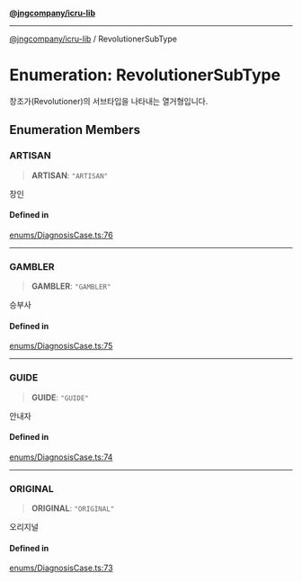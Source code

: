 [**@jngcompany/icru-lib**](../README.md)

***

[@jngcompany/icru-lib](../globals.md) / RevolutionerSubType

# Enumeration: RevolutionerSubType

창조가(Revolutioner)의 서브타입을 나타내는 열거형입니다.

## Enumeration Members

### ARTISAN

> **ARTISAN**: `"ARTISAN"`

장인

#### Defined in

[enums/DiagnosisCase.ts:76](https://github.com/jngcompany/icru-lib/blob/761e262af29fb19aea42bf1fcdb824ee624d8160/src/enums/DiagnosisCase.ts#L76)

***

### GAMBLER

> **GAMBLER**: `"GAMBLER"`

승부사

#### Defined in

[enums/DiagnosisCase.ts:75](https://github.com/jngcompany/icru-lib/blob/761e262af29fb19aea42bf1fcdb824ee624d8160/src/enums/DiagnosisCase.ts#L75)

***

### GUIDE

> **GUIDE**: `"GUIDE"`

안내자

#### Defined in

[enums/DiagnosisCase.ts:74](https://github.com/jngcompany/icru-lib/blob/761e262af29fb19aea42bf1fcdb824ee624d8160/src/enums/DiagnosisCase.ts#L74)

***

### ORIGINAL

> **ORIGINAL**: `"ORIGINAL"`

오리지널

#### Defined in

[enums/DiagnosisCase.ts:73](https://github.com/jngcompany/icru-lib/blob/761e262af29fb19aea42bf1fcdb824ee624d8160/src/enums/DiagnosisCase.ts#L73)
